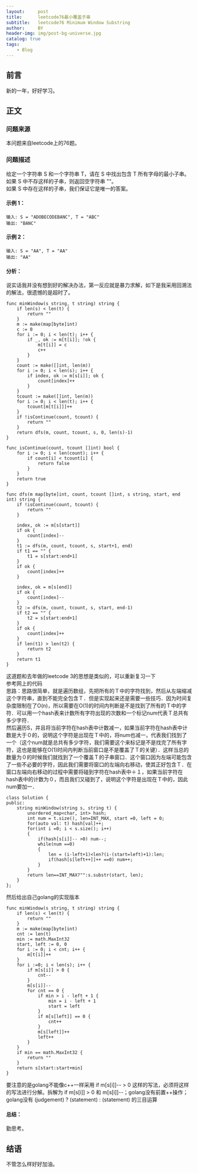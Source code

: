 ```yaml
---
layout:     post
title:      leetcode76最小覆盖子串
subtitle:   leetcode76 Minimum Window Substring
author:     BY
header-img: img/post-bg-universe.jpg
catalog: true
tags:
    - Blog
---
```



## 前言

新的一年，好好学习。

## 正文

### 问题来源

本问题来自leetcode上的76题。

### 问题描述

给定一个字符串 S 和一个字符串 T，请在 S 中找出包含 T 所有字母的最小子串。   
如果 S 中不存这样的子串，则返回空字符串 ""。  
如果 S 中存在这样的子串，我们保证它是唯一的答案。  

#### 示例 1：
```
输入: S = "ADOBECODEBANC", T = "ABC"
输出: "BANC"
```

#### 示例 2：
```
输入: S = "AA", T = "AA"
输出: "AA"
```

#### 分析：
说实话我并没有想到好的解决办法，第一反应就是暴力求解，如下是我采用回溯法的解法，很遗憾的是超时了。  
```
func minWindow(s string, t string) string {
    if len(s) < len(t) {
        return ""
    }
    m := make(map[byte]int)
    c := 0
    for i := 0; i < len(t); i++ {
        if _, ok := m[t[i]]; !ok {
            m[t[i]] = c
            c++
        }
    }
    count := make([]int, len(m))
    for i := 0; i < len(s); i++ {
        if index, ok := m[s[i]]; ok {
            count[index]++
        }
    }
    tcount := make([]int, len(m)) 
    for i := 0; i < len(t); i++ {
        tcount[m[t[i]]]++
    }
    if !isContinue(count, tcount) {
        return ""
    }
    return dfs(m, count, tcount, s, 0, len(s)-1)
}

func isContinue(count, tcount []int) bool {
    for i := 0; i < len(count); i++ {
        if count[i] < tcount[i] {
            return false
        }
    }
    return true
}

func dfs(m map[byte]int, count, tcount []int, s string, start, end int) string {
    if !isContinue(count, tcount) {
        return ""
    }
    
    index, ok := m[s[start]]
    if ok {
        count[index]--
    }
    t1 := dfs(m, count, tcount, s, start+1, end)
    if t1 == "" {
        t1 = s[start:end+1]
    }
    if ok {
        count[index]++
    }
    
    index, ok = m[s[end]]
    if ok {
        count[index]--
    }
    t2 := dfs(m, count, tcount, s, start, end-1)
    if t2 == "" {
        t2 = s[start:end+1]
    }
    if ok {
        count[index]++
    }
    if len(t1) > len(t2) {
        return t2
    } 
    return t1
}
```
这道题和去年做的leetcode 3的思想是类似的，可以重新复习一下  
参考网上的代码  
思路：思路很简单，就是遍历数组，先把所有的Ｔ中的字符找到，然后从左端缩减这个字符串，直到不能完全包含Ｔ．但是实现起来还是需要一些技巧．因为时间复杂度限制在了O(n)，所以需要在O(1)的时间内判断是不是找到了所有的Ｔ中的字符．可以用一个hash表来计数所有字符出现的次数和一个标记num代表Ｔ总共有多少字符．  
然后遍历S，并且将当前字符在hash表中计数减一，如果当前字符在hash表中计数是大于０的，说明这个字符是出现在Ｔ中的，将num也减一，代表我们找到了一个（这个num就是总共有多少字符，我们需要这个来标记是不是找完了所有字符，这也是能够在O(1)时间内判断当前窗口是不是覆盖了Ｔ的关键）．这样当总的数量为０的时候我们就找到了一个覆盖Ｔ的子串窗口．这个窗口因为左端可能包含了一些不必要的字符，因此我们需要将窗口的左端向右移动，使其正好包含Ｔ．在窗口左端向右移动的过程中需要将碰到字符在hash表中＋１，如果当前字符在hash表中的计数为０，而且我们又碰到了，说明这个字符是出现在Ｔ中的，因此num要加一．  
```
class Solution {
public:
    string minWindow(string s, string t) {
        unordered_map<char, int> hash;
        int num = t.size(), len=INT_MAX, start =0, left = 0;
        for(auto val: t) hash[val]++;
        for(int i =0; i < s.size(); i++)
        {
            if(hash[s[i]]-- >0) num--;
            while(num ==0)
            {
                len = (i-left+1)<len?(i-(start=left)+1):len;
                if(hash[s[left++]]++ ==0) num++;
            }
        }
        return len==INT_MAX?"":s.substr(start, len);
    }
};
```
然后给出自己golang的实现版本
```
func minWindow(s string, t string) string {
    if len(s) < len(t) {
        return ""
    }
    m := make(map[byte]int)
    cnt := len(t)
    min := math.MaxInt32
    start, left := 0, 0
    for i := 0; i < cnt; i++ {
        m[t[i]]++
    }
    for i :=0; i < len(s); i++ {
        if m[s[i]] > 0 {
            cnt--
        }
        m[s[i]]--
        for cnt == 0 {
            if min > i - left + 1 {
                min = i - left + 1
                start = left
            }
            if m[s[left]] == 0 {
                cnt++
            }
            m[s[left]]++
            left++
        }
    }
    if min == math.MaxInt32 {
        return ""
    }
    return s[start:start+min]
}
```
要注意的是golang不能像c++一样采用 if m[s[i]]-- > 0 这样的写法，必须将这样的写法进行分解。拆解为 if m[s[i]] > 0 和 m[s[i]]--；golang没有前置++操作；golang没有 (judgement) ? (statement) : (statement) 的三目运算
#### 总结：
勤思考。  

## 结语
不管怎么样好好加油。
